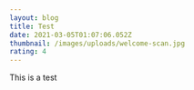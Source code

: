 ```yaml
---
layout: blog
title: Test
date: 2021-03-05T01:07:06.052Z
thumbnail: /images/uploads/welcome-scan.jpg
rating: 4
---
```

This is a test